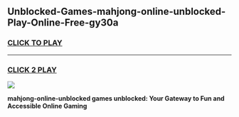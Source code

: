 
## Unblocked-Games-mahjong-online-unblocked-Play-Online-Free-gy30a
<h3>
<a href="https://premium76.site?title=mahjong-online-unblocked&ref=26A">CLICK TO PLAY</a></h3>
<hr>

<h3>
<a href="https://premium76.site?title=mahjong-online-unblocked&ref=26A">CLICK 2 PLAY</a>
  
</h3>

<a href="https://premium76.site?title=mahjong-online-unblocked&ref=26A"><img src="https://clearcache.store/games.png"></a>


**mahjong-online-unblocked games unblocked: Your Gateway to Fun and Accessible Online Gaming**
